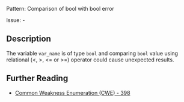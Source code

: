 Pattern: Comparison of bool with bool error

Issue: -

## Description

The variable `var_name` is of type `bool` and comparing `bool` value using relational (<, >, <= or >=) operator could cause unexpected results.

## Further Reading

* [Common Weakness Enumeration (CWE) - 398](https://cwe.mitre.org/data/definitions/398.html)